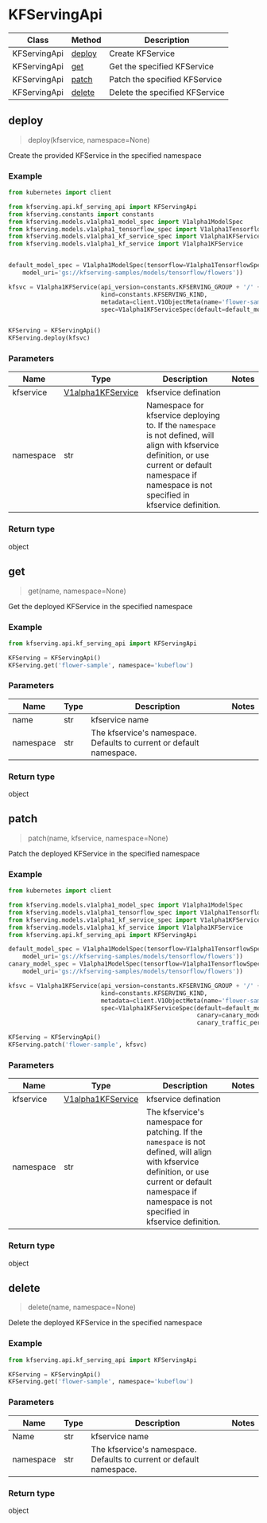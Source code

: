 # KFServingApi

Class | Method |  Description
------------ | ------------- | -------------
KFServingApi | [deploy](#deploy) | Create KFService|
KFServingApi | [get](#get)    | Get the specified KFService|
KFServingApi | [patch](#patch)  | Patch the specified KFService|
KFServingApi | [delete](#delete) | Delete the specified KFService |

## deploy
> deploy(kfservice, namespace=None)

Create the provided KFService in the specified namespace

### Example

```python
from kubernetes import client

from kfserving.api.kf_serving_api import KFServingApi
from kfserving.constants import constants
from kfserving.models.v1alpha1_model_spec import V1alpha1ModelSpec
from kfserving.models.v1alpha1_tensorflow_spec import V1alpha1TensorflowSpec
from kfserving.models.v1alpha1_kf_service_spec import V1alpha1KFServiceSpec
from kfserving.models.v1alpha1_kf_service import V1alpha1KFService


default_model_spec = V1alpha1ModelSpec(tensorflow=V1alpha1TensorflowSpec(
    model_uri='gs://kfserving-samples/models/tensorflow/flowers'))

kfsvc = V1alpha1KFService(api_version=constants.KFSERVING_GROUP + '/' + constants.KFSERVING_VERSION,
                          kind=constants.KFSERVING_KIND,
                          metadata=client.V1ObjectMeta(name='flower-sample', namespace='kubeflow'),
                          spec=V1alpha1KFServiceSpec(default=default_model_spec))


KFServing = KFServingApi()
KFServing.deploy(kfsvc)
```

### Parameters
Name | Type |  Description | Notes
------------ | ------------- | ------------- | -------------
kfservice  | [V1alpha1KFService](docs/V1alpha1KFService.md) | kfservice defination| |
namespace | str | Namespace for kfservice deploying to. If the `namespace` is not defined, will align with kfservice definition, or use current or default namespace if namespace is not specified in kfservice definition.  | |

### Return type
object

## get
> get(name, namespace=None)

Get the deployed KFService in the specified namespace

### Example

```python
from kfserving.api.kf_serving_api import KFServingApi

KFServing = KFServingApi()
KFServing.get('flower-sample', namespace='kubeflow')
```

### Parameters
Name | Type |  Description | Notes
------------ | ------------- | ------------- | -------------
name  | str | kfservice name| |
namespace | str | The kfservice's namespace. Defaults to current or default namespace.| |

### Return type
object


## patch
> patch(name, kfservice, namespace=None)

Patch the deployed KFService in the specified namespace

### Example

```python
from kubernetes import client

from kfserving.models.v1alpha1_model_spec import V1alpha1ModelSpec
from kfserving.models.v1alpha1_tensorflow_spec import V1alpha1TensorflowSpec
from kfserving.models.v1alpha1_kf_service_spec import V1alpha1KFServiceSpec
from kfserving.models.v1alpha1_kf_service import V1alpha1KFService
from kfserving.api.kf_serving_api import KFServingApi

default_model_spec = V1alpha1ModelSpec(tensorflow=V1alpha1TensorflowSpec(
    model_uri='gs://kfserving-samples/models/tensorflow/flowers'))
canary_model_spec = V1alpha1ModelSpec(tensorflow=V1alpha1TensorflowSpec(
    model_uri='gs://kfserving-samples/models/tensorflow/flowers'))

kfsvc = V1alpha1KFService(api_version=constants.KFSERVING_GROUP + '/' + constants.KFSERVING_VERSION,
                          kind=constants.KFSERVING_KIND,
                          metadata=client.V1ObjectMeta(name='flower-sample', namespace='kubeflow'),
                          spec=V1alpha1KFServiceSpec(default=default_model_spec,
                                                     canary=canary_model_spec,
                                                     canary_traffic_percent=10))

KFServing = KFServingApi()
KFServing.patch('flower-sample', kfsvc)
```

### Parameters
Name | Type |  Description | Notes
------------ | ------------- | ------------- | -------------
kfservice  | [V1alpha1KFService](docs/V1alpha1KFService.md) | kfservice defination| |
namespace | str | The kfservice's namespace for patching. If the `namespace` is not defined, will align with kfservice definition, or use current or default namespace if namespace is not specified in kfservice definition. | |

### Return type
object


## delete
> delete(name, namespace=None)

Delete the deployed KFService in the specified namespace

### Example

```python
from kfserving.api.kf_serving_api import KFServingApi

KFServing = KFServingApi()
KFServing.get('flower-sample', namespace='kubeflow')
```

### Parameters
Name | Type |  Description | Notes
------------ | ------------- | ------------- | -------------
Name  | str | kfservice name| |
namespace | str | The kfservice's namespace. Defaults to current or default namespace. | |

### Return type
object
